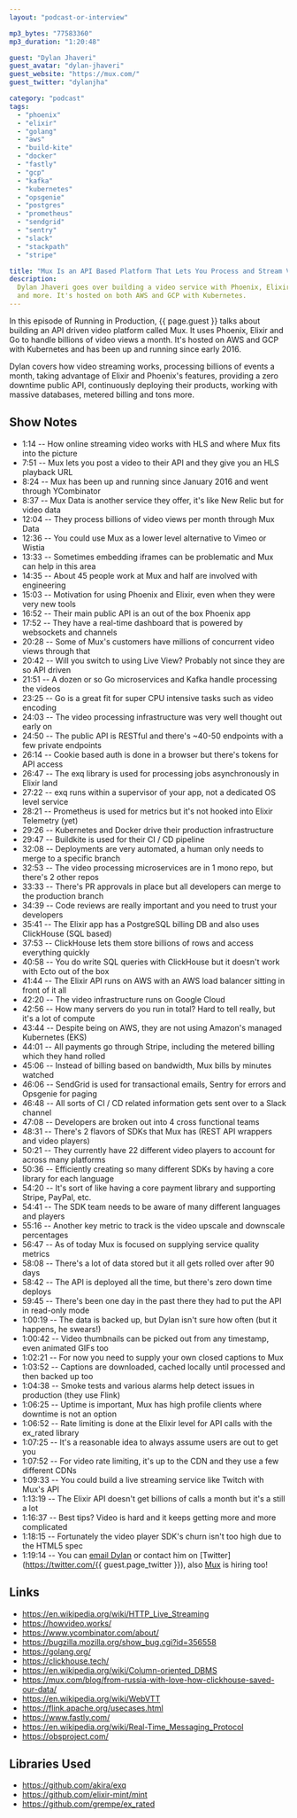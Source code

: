 ```yaml
---
layout: "podcast-or-interview"

mp3_bytes: "77583360"
mp3_duration: "1:20:48"

guest: "Dylan Jhaveri"
guest_avatar: "dylan-jhaveri"
guest_website: "https://mux.com/"
guest_twitter: "dylanjha"

category: "podcast"
tags:
  - "phoenix"
  - "elixir"
  - "golang"
  - "aws"
  - "build-kite"
  - "docker"
  - "fastly"
  - "gcp"
  - "kafka"
  - "kubernetes"
  - "opsgenie"
  - "postgres"
  - "prometheus"
  - "sendgrid"
  - "sentry"
  - "slack"
  - "stackpath"
  - "stripe"

title: "Mux Is an API Based Platform That Lets You Process and Stream Videos"
description:
  Dylan Jhaveri goes over building a video service with Phoenix, Elixir, Go
  and more. It's hosted on both AWS and GCP with Kubernetes.
---
```


In this episode of Running in Production, {{ page.guest }} talks about building
an API driven video platform called Mux. It uses Phoenix, Elixir and Go to
handle billions of video views a month. It's hosted on AWS and GCP with
Kubernetes and has been up and running since early 2016.

Dylan covers how video streaming works, processing billions of events a month,
taking advantage of Elixir and Phoenix's features, providing a zero downtime
public API, continuously deploying their products, working with massive
databases, metered billing and tons more.

## Show Notes

- 1:14 -- How online streaming video works with HLS and where Mux fits into the picture
- 7:51 -- Mux lets you post a video to their API and they give you an HLS playback URL
- 8:24 -- Mux has been up and running since January 2016 and went through YCombinator
- 8:37 -- Mux Data is another service they offer, it's like New Relic but for video data
- 12:04 -- They process billions of video views per month through Mux Data
- 12:36 -- You could use Mux as a lower level alternative to Vimeo or Wistia
- 13:33 -- Sometimes embedding iframes can be problematic and Mux can help in this area
- 14:35 -- About 45 people work at Mux and half are involved with engineering
- 15:03 -- Motivation for using Phoenix and Elixir, even when they were very new tools
- 16:52 -- Their main public API is an out of the box Phoenix app
- 17:52 -- They have a real-time dashboard that is powered by websockets and channels
- 20:28 -- Some of Mux's customers have millions of concurrent video views through that
- 20:42 -- Will you switch to using Live View? Probably not since they are so API driven
- 21:51 -- A dozen or so Go microservices and Kafka handle processing the videos
- 23:25 -- Go is a great fit for super CPU intensive tasks such as video encoding
- 24:03 -- The video processing infrastructure was very well thought out early on
- 24:50 -- The public API is RESTful and there's ~40-50 endpoints with a few private endpoints
- 26:14 -- Cookie based auth is done in a browser but there's tokens for API access
- 26:47 -- The exq library is used for processing jobs asynchronously in Elixir land
- 27:22 -- exq runs within a supervisor of your app, not a dedicated OS level service 
- 28:21 -- Prometheus is used for metrics but it's not hooked into Elixir Telemetry (yet)
- 29:26 -- Kubernetes and Docker drive their production infrastructure
- 29:47 -- Buildkite is used for their CI / CD pipeline
- 32:08 -- Deployments are very automated, a human only needs to merge to a specific branch
- 32:53 -- The video processing microservices are in 1 mono repo, but there's 2 other repos
- 33:33 -- There's PR approvals in place but all developers can merge to the production branch
- 34:39 -- Code reviews are really important and you need to trust your developers
- 35:41 -- The Elixir app has a PostgreSQL billing DB and also uses ClickHouse (SQL based)
- 37:53 -- ClickHouse lets them store billions of rows and access everything quickly
- 40:58 -- You do write SQL queries with ClickHouse but it doesn't work with Ecto out of the box
- 41:44 -- The Elixir API runs on AWS with an AWS load balancer sitting in front of it all
- 42:20 -- The video infrastructure runs on Google Cloud
- 42:56 -- How many servers do you run in total? Hard to tell really, but it's a lot of compute
- 43:44 -- Despite being on AWS, they are not using Amazon's managed Kubernetes (EKS)
- 44:01 -- All payments go through Stripe, including the metered billing which they hand rolled
- 45:06 -- Instead of billing based on bandwidth, Mux bills by minutes watched
- 46:06 -- SendGrid is used for transactional emails, Sentry for errors and Opsgenie for paging
- 46:48 -- All sorts of CI / CD related information gets sent over to a Slack channel
- 47:08 -- Developers are broken out into 4 cross functional teams
- 48:31 -- There's 2 flavors of SDKs that Mux has (REST API wrappers and video players)
- 50:21 -- They currently have 22 different video players to account for across many platforms
- 50:36 -- Efficiently creating so many different SDKs by having a core library for each language
- 54:20 -- It's sort of like having a core payment library and supporting Stripe, PayPal, etc.
- 54:41 -- The SDK team needs to be aware of many different languages and players
- 55:16 -- Another key metric to track is the video upscale and downscale percentages
- 56:47 -- As of today Mux is focused on supplying service quality metrics
- 58:08 -- There's a lot of data stored but it all gets rolled over after 90 days
- 58:42 -- The API is deployed all the time, but there's zero down time deploys
- 59:45 -- There's been one day in the past there they had to put the API in read-only mode
- 1:00:19 -- The data is backed up, but Dylan isn't sure how often (but it happens, he swears!)
- 1:00:42 -- Video thumbnails can be picked out from any timestamp, even animated GIFs too
- 1:02:21 -- For now you need to supply your own closed captions to Mux
- 1:03:52 -- Captions are downloaded, cached locally until processed and then backed up too
- 1:04:38 -- Smoke tests and various alarms help detect issues in production (they use Flink)
- 1:06:25 -- Uptime is important, Mux has high profile clients where downtime is not an option
- 1:06:52 -- Rate limiting is done at the Elixir level for API calls with the ex_rated library
- 1:07:25 -- It's a reasonable idea to always assume users are out to get you
- 1:07:52 -- For video rate limiting, it's up to the CDN and they use a few different CDNs
- 1:09:33 -- You could build a live streaming service like Twitch with Mux's API
- 1:13:19 -- The Elixir API doesn't get billions of calls a month but it's a still a lot
- 1:16:37 -- Best tips? Video is hard and it keeps getting more and more complicated
- 1:18:15 -- Fortunately the video player SDK's churn isn't too high due to the HTML5 spec
- 1:19:14 -- You can [email Dylan](mailto:dylan@mux.com) or contact him on [Twitter](https://twitter.com/{{ guest.page_twitter }}), also [Mux](https://mux.com/blog/) is hiring too!

## Links

- <https://en.wikipedia.org/wiki/HTTP_Live_Streaming>
- <https://howvideo.works/>
- <https://www.ycombinator.com/about/>
- <https://bugzilla.mozilla.org/show_bug.cgi?id=356558>
- <https://golang.org/>
- <https://clickhouse.tech/>
- <https://en.wikipedia.org/wiki/Column-oriented_DBMS>
- <https://mux.com/blog/from-russia-with-love-how-clickhouse-saved-our-data/>
- <https://en.wikipedia.org/wiki/WebVTT>
- <https://flink.apache.org/usecases.html>
- <https://www.fastly.com/>
- <https://en.wikipedia.org/wiki/Real-Time_Messaging_Protocol>
- <https://obsproject.com/>

## Libraries Used

- <https://github.com/akira/exq>
- <https://github.com/elixir-mint/mint>
- <https://github.com/grempe/ex_rated>
